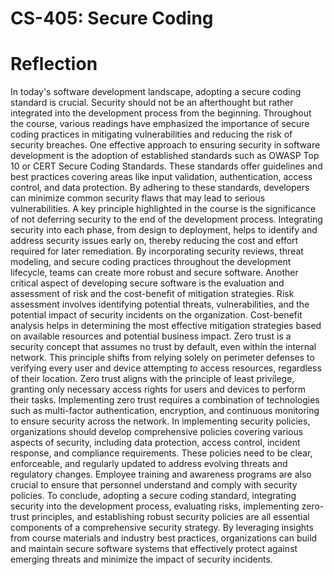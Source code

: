 # CS-405: Secure Coding

# Reflection

  In today's software development landscape, adopting a secure coding standard is crucial. Security should not be an afterthought but rather integrated into the development process from the beginning. Throughout the course, various readings have emphasized the importance of secure coding practices in mitigating vulnerabilities and reducing the risk of security breaches.
  One effective approach to ensuring security in software development is the adoption of established standards such as OWASP Top 10 or CERT Secure Coding Standards. These standards offer guidelines and best practices covering areas like input validation, authentication, access control, and data protection. By adhering to these standards, developers can minimize common security flaws that may lead to serious vulnerabilities.
  A key principle highlighted in the course is the significance of not deferring security to the end of the development process. Integrating security into each phase, from design to deployment, helps to identify and address security issues early on, thereby reducing the cost and effort required for later remediation. By incorporating security reviews, threat modeling, and secure coding practices throughout the development lifecycle, teams can create more robust and secure software.
  Another critical aspect of developing secure software is the evaluation and assessment of risk and the cost-benefit of mitigation strategies. Risk assessment involves identifying potential threats, vulnerabilities, and the potential impact of security incidents on the organization. Cost-benefit analysis helps in determining the most effective mitigation strategies based on available resources and potential business impact.
  Zero trust is a security concept that assumes no trust by default, even within the internal network. This principle shifts from relying solely on perimeter defenses to verifying every user and device attempting to access resources, regardless of their location. Zero trust aligns with the principle of least privilege, granting only necessary access rights for users and devices to perform their tasks. Implementing zero trust requires a combination of technologies such as multi-factor authentication, encryption, and continuous monitoring to ensure security across the network.
  In implementing security policies, organizations should develop comprehensive policies covering various aspects of security, including data protection, access control, incident response, and compliance requirements. These policies need to be clear, enforceable, and regularly updated to address evolving threats and regulatory changes. Employee training and awareness programs are also crucial to ensure that personnel understand and comply with security policies.
  To conclude, adopting a secure coding standard, integrating security into the development process, evaluating risks, implementing zero-trust principles, and establishing robust security policies are all essential components of a comprehensive security strategy. By leveraging insights from course materials and industry best practices, organizations can build and maintain secure software systems that effectively protect against emerging threats and minimize the impact of security incidents.
